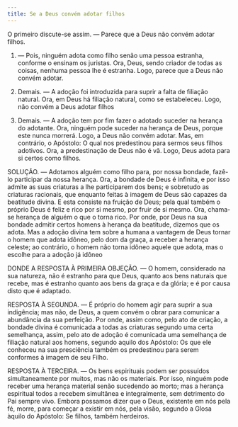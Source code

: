 ```yaml
---
title: Se a Deus convém adotar filhos
---
```


O primeiro discute-se assim. — Parece que a Deus não convém adotar filhos.  

1. — Pois, ninguém adota como filho senão uma pessoa estranha, conforme o ensinam os juristas. Ora, Deus, sendo criador de todas as coisas, nenhuma pessoa lhe é estranha. Logo, parece que a Deus não convém adotar.  

2. Demais. — A adoção foi introduzida para suprir a falta de filiação natural. Ora, em Deus há filiação natural, como se estabeleceu. Logo, não convém a Deus adotar filhos  

3. Demais. — A adoção tem por fim fazer o adotado suceder na herança do adotante. Ora, ninguém pode suceder na herança de Deus, porque este nunca morrerá. Logo, a Deus não convém adotar.  Mas, em contrário, o Apóstolo: O qual nos predestinou para sermos seus filhos adotivos. Ora, a predestinação de Deus não é vã. Logo, Deus adota para si certos como filhos.  

SOLUÇÃO. — Adotamos alguém como filho para, por nossa bondade, fazê-lo participar da nossa herança. Ora, a bondade de Deus é infinita, e por isso admite as suas criaturas a lhe participarem dos bens; e sobretudo as criaturas racionais, que enquanto feitas à imagem de Deus são capazes da beatitude divina. E esta consiste na fruição de Deus; pela qual também o próprio Deus é feliz e rico por si mesmo, por fruir de si mesmo. Ora, chama-se herança de alguém o que o torna rico. Por onde, por Deus na sua bondade admitir certos homens à herança da beatitude, dizemos que os adota. Mas a adoção divina tem sobre a humana a vantagem de Deus tornar o homem que adota idôneo, pelo dom da graça, a receber a herança celeste; ao contrário, o homem não torna idôneo aquele que adota, mas o escolhe para a adoção já idôneo  

DONDE A RESPOSTA À PRIMEIRA OBJEÇÃO. — O homem, considerado na sua natureza, não é estranho para que Deus, quanto aos bens naturais que recebe, mas é estranho quanto aos bens da graça e da glória; e é por causa disto que é adaptado.  

RESPOSTA À SEGUNDA. — É próprio do homem agir para suprir a sua indigência; mas não, de Deus, a quem convém o obrar para comunicar a abundância da sua perfeição. Por onde, assim como, pelo ato de criação, a bondade divina é comunicada a todas as criaturas segundo uma certa semelhança, assim, pelo ato de adoção é comunicada uma semelhança de filiação natural aos homens, segundo aquilo dos Apóstolo: Os que ele conheceu na sua presciência também os predestinou para serem conformes à imagem de seu Filho.  

RESPOSTA À TERCEIRA. — Os bens espirituais podem ser possuídos simultaneamente por muitos, mas não os materiais. Por isso, ninguém pode receber uma herança material senão sucedendo ao morto; mas a herança espiritual todos a recebem simultânea e integralmente, sem detrimento do Pai sempre vivo. Embora possamos dizer que o Deus, existente em nós pela fé, morre, para começar a existir em nós, pela visão, segundo a Glosa àquilo do Apóstolo: Se filhos, também herdeiros.